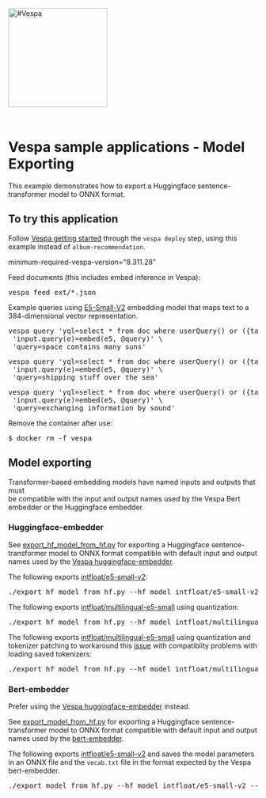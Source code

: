 
<!-- Copyright Vespa.ai. Licensed under the terms of the Apache 2.0 license. See LICENSE in the project root. -->

<picture>
  <source media="(prefers-color-scheme: dark)" srcset="https://assets.vespa.ai/logos/Vespa-logo-green-RGB.svg">
  <source media="(prefers-color-scheme: light)" srcset="https://assets.vespa.ai/logos/Vespa-logo-dark-RGB.svg">
  <img alt="#Vespa" width="200" src="https://assets.vespa.ai/logos/Vespa-logo-dark-RGB.svg" style="margin-bottom: 25px;">
</picture>

# Vespa sample applications - Model Exporting
This example demonstrates how to export a Huggingface sentence-transformer model to ONNX format.

## To try this application

Follow [Vespa getting started](https://cloud.vespa.ai/en/getting-started)
through the <code>vespa deploy</code> step, using this example instead of `album-recommendation`.

<p data-test="run-macro init-deploy examples/model-exporting">
minimum-required-vespa-version="8.311.28"
</p>

Feed documents (this includes embed inference in Vespa):

<pre data-test="exec">
vespa feed ext/*.json
</pre>

Example queries using [E5-Small-V2](https://huggingface.co/intfloat/e5-small-v2) 
embedding model that maps text to a 384-dimensional vector representation.

<pre data-test="exec" data-test-assert-contains="id:doc:doc::1">
vespa query 'yql=select * from doc where userQuery() or ({targetHits: 100}nearestNeighbor(embedding, e))' \
 'input.query(e)=embed(e5, @query)' \
 'query=space contains many suns'
</pre>

<pre data-test="exec" data-test-assert-contains="id:doc:doc::1">
vespa query 'yql=select * from doc where userQuery() or ({targetHits: 100}nearestNeighbor(embedding, e))' \
 'input.query(e)=embed(e5, @query)' \
 'query=shipping stuff over the sea'
</pre>

<pre data-test="exec" data-test-assert-contains="id:doc:doc::1">
vespa query 'yql=select * from doc where userQuery() or ({targetHits: 100}nearestNeighbor(embedding, e))' \
 'input.query(e)=embed(e5, @query)' \
 'query=exchanging information by sound' 
</pre>

Remove the container after use:
<pre data-test="exec">
$ docker rm -f vespa
</pre>


## Model exporting
Transformer-based embedding models have named inputs and outputs that must  
be compatible with the input and output names used by the Vespa Bert embedder or the Huggingface embedder.


### Huggingface-embedder
See [export_hf_model_from_hf.py](export_hf_model_from_hf.py) for exporting a Huggingface sentence-transformer model to ONNX format compatible with default input and output names used by
the [Vespa huggingface-embedder](https://docs.vespa.ai/en/embedding.html#huggingface-embedder). 

The following exports [intfloat/e5-small-v2](https://huggingface.co/intfloat/e5-small-v2):
<pre>
./export_hf_model_from_hf.py --hf_model intfloat/e5-small-v2 --output_dir model
</pre>


The following exports [intfloat/multilingual-e5-small](https://huggingface.co/intfloat/multilingual-e5-small) using quantization:
<pre>
./export_hf_model_from_hf.py --hf_model intfloat/multilingual-e5-small --output_dir model --quantize
</pre>

The following exports [intfloat/multilingual-e5-small](https://huggingface.co/intfloat/multilingual-e5-small) using quantization and tokenizer patching
to workaround this [issue](https://github.com/vespa-engine/vespa/issues/31086) with compatiblity problems with loading saved tokenizers:

<pre>
./export_hf_model_from_hf.py --hf_model intfloat/multilingual-e5-small --output_dir model --quantize --patch_tokenizer
</pre>


### Bert-embedder
Prefer using the [Vespa huggingface-embedder](https://docs.vespa.ai/en/embedding.html#huggingface-embedder) instead. 

See [export_model_from_hf.py](export_model_from_hf.py) for exporting a Huggingface sentence-transformer model to ONNX format compatible with default input and output names used by
the [bert-embedder](https://docs.vespa.ai/en/embedding.html#bert-embedder). 

The following exports [intfloat/e5-small-v2](https://huggingface.co/intfloat/e5-small-v2) and saves the model parameters in an ONNX file and the `vocab.txt` file 
in the format expected by the Vespa bert-embedder.
<pre>
./export_model_from_hf.py --hf_model intfloat/e5-small-v2 --output_dir model
</pre>
